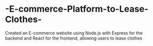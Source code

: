 # -E-commerce-Platform-to-Lease-Clothes-
 Created an E-commerce website using Node.js with Express for the backend and React for the frontend, allowing users to lease clothes 
